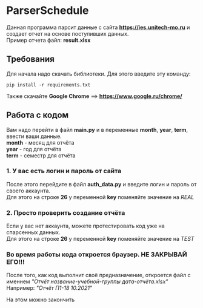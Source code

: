 # ParserSchedule

Данная программа парсит данные с сайта **https://ies.unitech-mo.ru** и создает отчет на основе поступивших данных.   
Пример отчета файл: **result.xlsx**  

## Требования
Для начала надо скачать библиотеки. Для этого введите эту команду:
~~~~
pip install -r requirements.txt
~~~~
Также скачайте **Google Chrome** ==> **https://www.google.ru/chrome/**  

## Работа с кодом  
Вам надо перейти в файл **main.py** и в переменные **month**, **year**, **term**, ввести ваши данные.  
**month** - месяц для отчёта  
**year** - год для отчёта  
**term** - семестр для отчёта  

### 1. У вас есть логин и пароль от сайта
После этого перейдите в файл **auth_data.py** и введите логин и пароль от своего аккаунта.  
Для этого на строке **26** у переменной **key** поменяйте значение на _REAL_  

### 2. Просто проверить создание отчёта
Если у вас нет аккаунта, можете протестировать код уже на спарсенных данных.  
Для этого на строке **26** у переменной **key** поменяйте значение на _TEST_  

### Во время работы кода откроется браузер. НЕ ЗАКРЫВАЙ ЕГО!!!
  
После того, как код выполнит своё предназначение, откроется файл с именнем _"Отчёт название-учебной-группы дата-отчёта.xlsx"_  
Например: _"Отчёт П1-18 10.2021"_
  
На этом можно закончить
